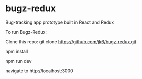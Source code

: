 # bugz-redux

Bug-tracking app prototype built in React and Redux

To run Bugz-Redux:

Clone this repo: git clone https://github.com/jk6/bugz-redux.git

npm install

npm run dev

navigate to http://localhost:3000
